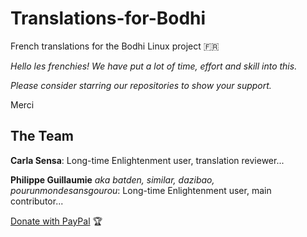 # Translations-for-Bodhi

French translations for the Bodhi Linux project :fr:

*Hello les frenchies! We have put a lot of time, effort and skill into this.*

*Please consider starring our repositories to show your support.*

Merci

## The Team

**Carla Sensa**: Long-time Enlightenment user, translation reviewer...

**Philippe Guillaumie** *aka batden, similar, dazibao, pourunmondesansgourou*: Long-time Enlightenment user, main contributor...

[Donate with PayPal](https://www.paypal.com/donate/?hosted_button_id=QGXWYZWH5QP5E) :trophy:
